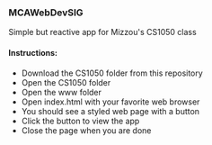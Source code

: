 ### MCAWebDevSIG

Simple but reactive app for Mizzou's CS1050 class


#### Instructions:
* Download the CS1050 folder from this repository
* Open the CS1050 folder
* Open the www folder
* Open index.html with your favorite web browser
* You should see a styled web page with a button
* Click the button to view the app
* Close the page when you are done
